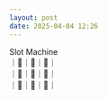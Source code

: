 ```yaml
---
layout: post
date: 2025-04-04 12:26
---
```


Slot Machine<br />
｜🍇｜🍇｜🏴｜<br />
｜💎｜🍒｜🔔｜<br />
｜🍇｜💎｜💎｜<br />

